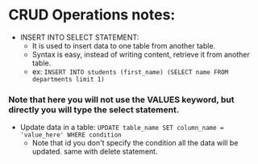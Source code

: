 # CRUD Operations notes:

- INSERT INTO SELECT STATEMENT:
    - It is used to insert data to one table from another table.
    - Syntax is easy, instead of writing content,   retrieve it from another table.
    - ex: `INSERT INTO students (first_name) (SELECT name FROM departments limit 1)`

### Note that here you will not use the VALUES keyword, but directly you will type the select statement.
- Update data in a table: `UPDATE table_name SET column_name = 'value_here' WHERE condition`
    - Note that id you don't specify the condition all the data will be updated. same with delete statement.